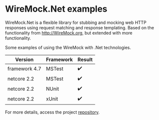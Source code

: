 # WireMock.Net examples

WireMock.Net is a flexible library for stubbing and mocking web HTTP responses using request matching and response templating. Based on the functionality from http://WireMock.org, but extended with more functionality.

Some examples of using the WireMock with .Net technologies.

| Version       | Framework | Result             |
| ------------- | --------- | ------------------ |
| framework 4.7 | MSTest    | :heavy_check_mark: |
| netcore 2.2   | MSTest    | :heavy_check_mark: |
| netcore 2.2   | NUnit     | :heavy_check_mark: |
| netcore 2.2   | xUnit     | :heavy_check_mark: |

For more details, access the project [repository](https://github.com/WireMock-Net/WireMock.Net).
